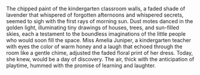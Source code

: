 The chipped paint of the kindergarten classroom walls, a faded shade of lavender that whispered of forgotten afternoons and whispered secrets, seemed to sigh with the first rays of morning sun.  Dust motes danced in the golden light, illuminating tiny drawings of houses, trees, and sun-filled skies, each a testament to the boundless imaginations of the little people who would soon fill the space.  Miss Amelia Juniper, a kindergarten teacher with eyes the color of warm honey and a laugh that echoed through the room like a gentle chime, adjusted the faded floral print of her dress.  Today, she knew, would be a day of discovery.  The air, thick with the anticipation of playtime, hummed with the promise of learning and laughter.
